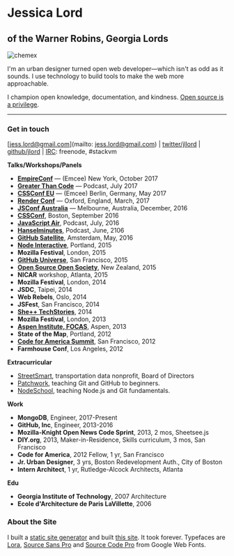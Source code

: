 # Jessica Lord
## of the Warner Robins, Georgia Lords

![chemex](assets/chemex-round.png)

I'm an urban designer turned open web developer—which isn't as odd as it sounds. I use technology to build tools to make the web more approachable.

I champion open knowledge, documentation, and kindness. [Open source is a privilege](/blog/osos-talk.html).

---

### Get in touch

[jess.lord@gmail.com](mailto: jess.lord@gmail.com) | [twitter/jllord](http://www.twitter.com/jllord) | [github/jlord](http://www.github.com/jlord) | [IRC](https://www.irccloud.com): freenode, #stackvm

**Talks/Workshops/Panels**

- [**EmpireConf**](http://2017.empireconf.org) — (Emcee) New York, October 2017
- [**Greater Than Code**](https://www.greaterthancode.com/podcast/040-fck-it-and-be-nice) — Podcast, July 2017
- [**CSSConf EU**](http://2017.cssconf.eu) — (Emcee) Berlin, Germany, May 2017
- [**Render Conf**](http://2017.render-conf.com) — Oxford, England, March, 2017
- [**JSConf Australia**](http://2016.jsconfau.com/interviews/jessica-lord) — Melbourne, Australia, December, 2016
- [**CSSConf**](https://youtu.be/H6IDoraEpO0), Boston, September 2016
- [**JavaScript Air**](https://javascriptair.com/episodes/2016-07-06), Podcast, July, 2016
- [**Hanselminutes**](http://hanselminutes.com/534/creating-cross-platform-electron-apps-with-jessica-lord), Podcast, June, 2106
- [**GitHub Satellite**](https://www.youtube.com/watch?v=WVb2OD49pUA), Amsterdam, May, 2016
- [**Node Interactive**](https://www.youtube.com/watch?v=kdComTp7KsA), Portland, 2015
- **Mozilla Festival**, London, 2015
- [**GitHub Universe**](https://www.youtube.com/watch?v=_dkeD3OZ218), San Francisco, 2015
- [**Open Source Open Society**](https://www.youtube.com/watch?v=0kWix0Krc9c), New Zealand, 2015
- **NICAR** workshop, Atlanta, 2015
- **Mozilla Festival**, London, 2014
- **JSDC**, Taipei, 2014
- **Web Rebels**, Oslo, 2014
- **JSFest**, San Francisco, 2014
- [**She++ TechStories**](https://www.youtube.com/watch?v=eHOGE00ar4U), 2014
- **Mozilla Festival**, London, 2013
- [**Aspen Institute, FOCAS**](http://www.aspeninstitute.org/policy-work/communications-society/FOCAS2013), Aspen, 2013
- **State of the Map**, Portland, 2012
- [**Code for America Summit**](http://www.youtube.com/watch?v=Q76bKK229aM), San Francisco, 2012
- **Farmhouse Conf**, Los Angeles, 2012

**Extracurricular**
- [StreetSmart](http://welcome.thinkstreetsmart.org), transportation data nonprofit, Board of Directors
- [Patchwork](http://patchwork.github.io), teaching Git and GitHub to beginners.
- [NodeSchool](http://www.nodeschool.io), teaching Node.js and Git fundamentals.

**Work**

- **MongoDB**, Engineer, 2017-Present
- **GitHub, Inc**, Engineer, 2013-2016
- **Mozilla-Knight Open News Code Sprint**, 2013, 2 mos, Sheetsee.js
- **DIY.org**, 2013, Maker-in-Residence, Skills curriculum, 3 mos, San Francisco
- **Code for America**, 2012 Fellow, 1 yr, San Francisco
- **Jr. Urban Designer**, 3 yrs, Boston Redevelopment Auth., City of Boston
- **Intern Architect**, 1 yr, Rutledge-Alcock Architects, Atlanta

**Edu**

- **Georgia Institute of Technology**, 2007 Architecture
- **Ecole d'Architecture de Paris LaVillette**, 2006

### About the Site

I built a [static site generator](http://www.github.com/jlord/balrog) and built [this site](http://www.github.com/jlord/jlord.github.io). It took forever. Typefaces are [Lora](https://www.google.com/fonts/specimen/Lora), [Source Sans Pro](https://www.google.com/fonts/specimen/Source+Sans+Pro) and [Source Code Pro](http://www.google.com/fonts/specimen/Source+Code+Pro) from Google Web Fonts.
